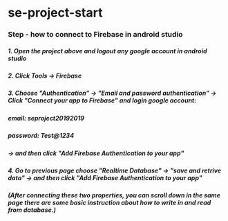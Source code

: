 # se-project-start
### Step - how to connect to Firebase in android studio
##### 1. Open the project above and logout any google account in android studio

##### 2. Click Tools -> Firebase

##### 3. Choose "Authentication" -> "Email and password authentication" -> Click "Connect your app to Firebase" and login google account:
##### email: seproject20192019
##### password: Test@1234
##### -> and then click "Add Firebase Authentication to your app"

##### 4. Go to previous page choose "Realtime Database" -> "save and retrive data" -> and then click "Add Firebase Authentication to your app"
##### (After connecting these two properties, you can scroll down in the same page there are some basic instruction about how to write in and read from database.)
